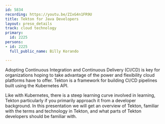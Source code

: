 ```yaml
---
id: 5834
recording: https://youtu.be/ZIxG4n1FR9U
title: Tekton for Java Developers
layout: preso_details
track: cloud technology
primary:
  id: 2225
persons:
- id: 2225
  full_public_name: Billy Korando

---
```

Adopting Continuous Integration and Continuous Delivery (CI/CD) is key for organizations hoping to take advantage of the power and flexibility cloud platforms have to offer. Tekton is a framework for building CI/CD pipelines built using the Kubernetes API.

Like with Kubernetes, there is a steep learning curve involved in learning, Tekton particularly if you primarily approach it from a developer background. In this presentation we will get an overview of Tekton, familiar with the terms and technology in Tekton, and what parts of Tekton developers should be familiar with.
